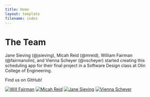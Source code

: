 ```yaml
---
title: Home
layout: template
filename: index
---
```


# The Team
Jane Sieving (@jsieving), Micah Reid (@mreid), William Fairman (@fairmanolin), and Vienna Scheyer (@vscheyer) started creating this scheduling app for their final project in a Software Design class at Olin College of Engineering.

Find us on GitHub!

 [![Will Fairman](https://avatars0.githubusercontent.com/u/31521968?s=200&v=4)](https://github.com/wfairmanolin)  [![Micah Reid](https://avatars0.githubusercontent.com/u/7905597?s=400&v=5)](https://github.com/mhreid)  [![Jane Sieving](https://avatars3.githubusercontent.com/u/31548155?s=200&v=4)](https://github.com/jsieving)  [![Vienna Scheyer](https://avatars2.githubusercontent.com/u/18016746?s=200&v=4)](https://github.com/vscheyer)
